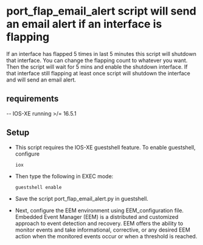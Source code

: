 # port_flap_email_alert script will send an email alert if an interface is flapping

If an interface has flapped 5 times in last 5 minutes this script will shutdown that interface. You can change the flapping count to whatever you want. Then the script will wait for 5 mins and enable the shutdown interface. If that interface still flapping at least once script will shutdown the interface and will send an email alert.

## requirements

-- IOS-XE running >/= 16.5.1

## Setup 

* This script requires the IOS-XE guestshell feature. To enable guestshell, configure

    ```
   iox
    ```       

* Then type the following in EXEC mode:

    ```
   guestshell enable
    ```

* Save the script port_flap_email_alert.py in guestshell.

* Next, configure the EEM environment using  EEM_configuration file. Embedded Event Manager (EEM) is a distributed and customized approach to event detection and recovery. EEM offers the ability to monitor events and take informational, corrective, or any desired EEM action when the monitored events occur or when a threshold is reached. 
